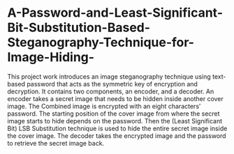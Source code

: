 # A-Password-and-Least-Significant-Bit-Substitution-Based-Steganography-Technique-for-Image-Hiding-

This project work introduces an image steganography technique using text-based password that acts as the symmetric key of encryption and decryption. It contains two components, an encoder, and a decoder. An encoder takes a secret image that needs to be hidden inside another cover image. The Combined image is encrypted with an eight characters’ password. The starting position of the cover image from where the secret image starts to hide depends on the password. Then the (Least Significant Bit) LSB Substitution technique is used to hide the entire secret image inside the cover image. The decoder takes the encrypted image and the password to retrieve the secret image back. 
